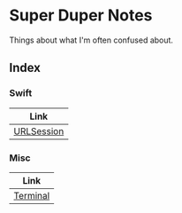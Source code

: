 # Super Duper Notes

Things about what I'm often confused about.
<br>

## Index

### Swift

|               Link                |
| :-------------------------------: |
| [URLSession](swift/urlSession.md) |

### Misc

|             Link             |
| :--------------------------: |
| [Terminal](misc/terminal.md) |

